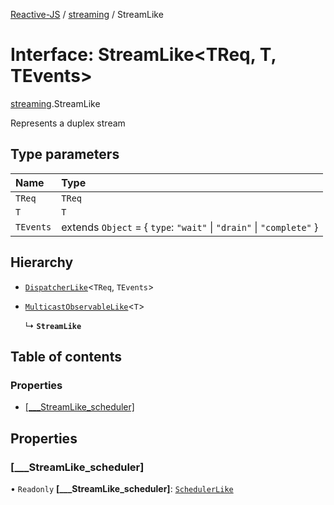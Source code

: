 [Reactive-JS](../README.md) / [streaming](../modules/streaming.md) / StreamLike

# Interface: StreamLike<TReq, T, TEvents\>

[streaming](../modules/streaming.md).StreamLike

Represents a duplex stream

## Type parameters

| Name | Type |
| :------ | :------ |
| `TReq` | `TReq` |
| `T` | `T` |
| `TEvents` | extends `Object` = { `type`: ``"wait"`` \| ``"drain"`` \| ``"complete"``  } |

## Hierarchy

- [`DispatcherLike`](util.DispatcherLike.md)<`TReq`, `TEvents`\>

- [`MulticastObservableLike`](rx.MulticastObservableLike.md)<`T`\>

  ↳ **`StreamLike`**

## Table of contents

### Properties

- [[\_\_\_StreamLike\_scheduler]](streaming.StreamLike.md#[___streamlike_scheduler])

## Properties

### [\_\_\_StreamLike\_scheduler]

• `Readonly` **[\_\_\_StreamLike\_scheduler]**: [`SchedulerLike`](util.SchedulerLike.md)
